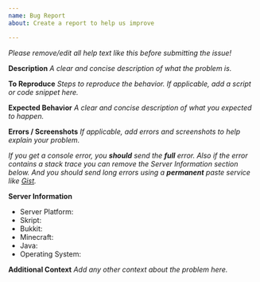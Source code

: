```yaml
---
name: Bug Report
about: Create a report to help us improve

---
```


*Please remove/edit all help text like this before submitting the issue!*

**Description**
*A clear and concise description of what the problem is.*

**To Reproduce**
*Steps to reproduce the behavior. If applicable, add a script or code snippet here.*

**Expected Behavior**
*A clear and concise description of what you expected to happen.*

**Errors / Screenshots**
*If applicable, add errors and screenshots to help explain your problem.*

*If you get a console error, you **should** send the **full** error. Also if the error contains a stack trace  you can remove the Server Information section below. And you should send long errors using a **permanent** paste service like [Gist](https://gist.github.com).*

**Server Information**
* Server Platform:
* Skript:
* Bukkit:
* Minecraft:
* Java:
* Operating System:

**Additional Context**
*Add any other context about the problem here.*
